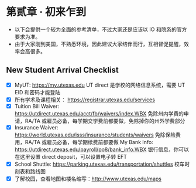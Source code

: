 # 第贰章 · 初来乍到

- 以下会提供一个较为全面的参考清单，不过大家还是应该以 IO 和院系的官方要求为准。
- 由于大家刚到美国，不熟悉环境，因此建议大家结伴而行，互相督促提醒，效率会高很多。

## New Student Arrival Checklist

- [x] MyUT: https://my.utexas.edu
      UT direct 是学校的网络信息系统，需要 UT EID 和密码才能登陆
- [x] 所有学术及课程相关：
      https://registrar.utexas.edu/services
- [x] Tuition Bill Waiver:
      https://utdirect.utexas.edu/acct/fb/waivers/index.WBX
      免除州内学费的申请，RA/TA 或雇员必备，每学期交学费前都要做，免除掉你的州外学费部分
- [x] Insurance Waiver:
      https://world.utexas.edu/isss/insurance/students/waivers
      免除保险费用，RA/TA 或雇员必备，每学期续费前都要做
      My Bank Info:
      https://utdirect.utexas.edu/payroll/po8/bank_info.WBX
      银行信息，你可以在这里设置 direct deposit，可以设置电子转 EFT
- [x] School Shuttle:
      https://parking.utexas.edu/transportation/shuttles
      校车时刻表和路线图
- [x] 了解校园，查看地图和楼名缩写：http://www.utexas.edu/maps

